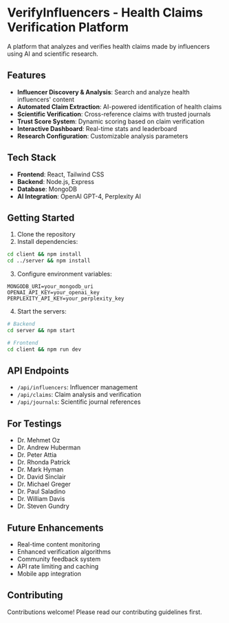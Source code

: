 # VerifyInfluencers - Health Claims Verification Platform

A platform that analyzes and verifies health claims made by influencers using AI and scientific research.

## Features

- **Influencer Discovery & Analysis**: Search and analyze health influencers' content
- **Automated Claim Extraction**: AI-powered identification of health claims
- **Scientific Verification**: Cross-reference claims with trusted journals
- **Trust Score System**: Dynamic scoring based on claim verification
- **Interactive Dashboard**: Real-time stats and leaderboard
- **Research Configuration**: Customizable analysis parameters

## Tech Stack

- **Frontend**: React, Tailwind CSS
- **Backend**: Node.js, Express
- **Database**: MongoDB
- **AI Integration**: OpenAI GPT-4, Perplexity AI

## Getting Started

1. Clone the repository
2. Install dependencies:

```bash
cd client && npm install
cd ../server && npm install
```

3. Configure environment variables:

```env
MONGODB_URI=your_mongodb_uri
OPENAI_API_KEY=your_openai_key
PERPLEXITY_API_KEY=your_perplexity_key
```

4. Start the servers:

```bash
# Backend
cd server && npm start

# Frontend
cd client && npm run dev
```

## API Endpoints

- `/api/influencers`: Influencer management
- `/api/claims`: Claim analysis and verification
- `/api/journals`: Scientific journal references

## For Testings

- Dr. Mehmet Oz
- Dr. Andrew Huberman
- Dr. Peter Attia
- Dr. Rhonda Patrick
- Dr. Mark Hyman
- Dr. David Sinclair
- Dr. Michael Greger
- Dr. Paul Saladino
- Dr. William Davis
- Dr. Steven Gundry

## Future Enhancements

- Real-time content monitoring
- Enhanced verification algorithms
- Community feedback system
- API rate limiting and caching
- Mobile app integration

## Contributing

Contributions welcome! Please read our contributing guidelines first.
